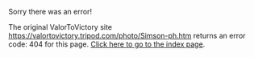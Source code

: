 

Sorry there was an error!

The original ValorToVictory site https://valortovictory.tripod.com/photo/Simson-ph.htm returns an error code: 404 for this page. [Click here to go to the index page](../index.md).
